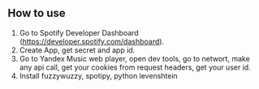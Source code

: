 ## How to use

1. Go to Spotify Developer Dashboard (https://developer.spotify.com/dashboard).
2. Create App, get secret and app id.
3. Go to Yandex Music web player, open dev tools, go to networt, make any api call, get your cookies from request headers, get your user id.
4. Install fuzzywuzzy, spotipy, python levenshtein
